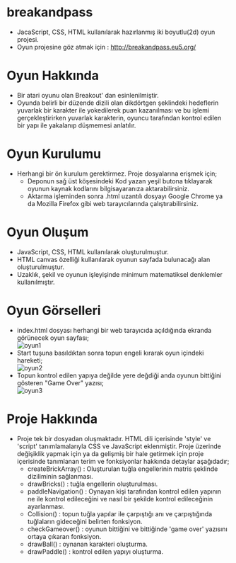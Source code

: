 # breakandpass
 * JacaScript, CSS, HTML kullanılarak hazırlanmış iki boyutlu(2d) oyun projesi. <br />
 * Oyun projesine göz atmak için : http://breakandpass.eu5.org/  <br />
# Oyun Hakkında
 * Bir atari oyunu olan Breakout' dan esinlenilmiştir. <br />
 * Oyunda belirli bir düzende dizili olan dikdörtgen şeklindeki hedeflerin yuvarlak bir karakter ile yokedilerek puan kazanılması ve bu işlemi gerçekleştirirken yuvarlak karakterin, oyuncu tarafından kontrol edilen bir yapı ile yakalanıp düşmemesi anlatılır. <br />
# Oyun Kurulumu
 * Herhangi bir ön kurulum gerektirmez. Proje dosyalarına erişmek için; <br />
   * Deponun sağ üst köşesindeki Kod yazan yeşil butona tıklayarak oyunun kaynak kodlarını bilgisayaranıza aktarabilirsiniz. <br />
   * Aktarma işleminden sonra .html uzantılı dosyayı Google Chrome ya da Mozilla Firefox gibi web tarayıcılarında çalıştırabilirsiniz. <br />
# Oyun Oluşum
 * JavaScript, CSS, HTML kullanılarak oluşturulmuştur. <br />
 * HTML canvas özelliği kullanılarak oyunun sayfada bulunacağı alan oluşturulmuştur. <br />
 * Uzaklık, şekil ve oyunun işleyişinde minimum matematiksel denklemler kullanılmıştır. <br />
# Oyun Görselleri
 * index.html dosyası herhangi bir web tarayıcıda açıldığında ekranda görünecek oyun sayfası; <br />
    ![oyun1](https://user-images.githubusercontent.com/56195071/117902920-32819d00-b2d7-11eb-8d1c-a5b5faaa132e.PNG)
 * Start tuşuna basıldıktan sonra topun engeli kırarak oyun içindeki hareketi; <br />
    ![oyun2](https://user-images.githubusercontent.com/56195071/117903020-6e1c6700-b2d7-11eb-9642-5a1db097442e.PNG)
 * Topun kontrol edilen yapıya değilde yere değdiği anda oyunun bittiğini gösteren "Game Over" yazısı; <br />
    ![oyun3](https://user-images.githubusercontent.com/56195071/117903186-c3587880-b2d7-11eb-98b4-35cfb9523cd6.PNG)
# Proje Hakkında
 * Proje tek bir dosyadan oluşmaktadır. HTML dili içerisinde 'style' ve 'script' tanımlamalarıyla CSS ve JavaScript eklenmiştir. Proje üzerinde değişiklik yapmak için ya da gelişmiş bir hale getirmek için proje içerisinde tanımlanan terim ve fonksiyonlar hakkında detaylar aşağıdadır;
   * createBrickArray() : Oluşturulan tuğla engellerinin matris şeklinde diziliminin sağlanması.
   * drawBricks() : tuğla engellerin oluşturulması.
   * paddleNavigation() : Oynayan kişi tarafından kontrol edilen yapının ne ile kontrol edileceğini ve nasıl bir şekilde kontrol edileceğinin ayarlanması.
   * Collision() : topun tuğla yapılar ile çarpıştığı anı ve çarpıştığında tuğlaların gideceğini belirten fonksiyon.
   * checkGameover() : oyunun bittiğini ve bittiğinde 'game over' yazısını ortaya çıkaran fonksiyon.
   * drawBall() : oynanan karakteri oluşturma.
   * drawPaddle() : kontrol edilen yapıyı oluşturma.
